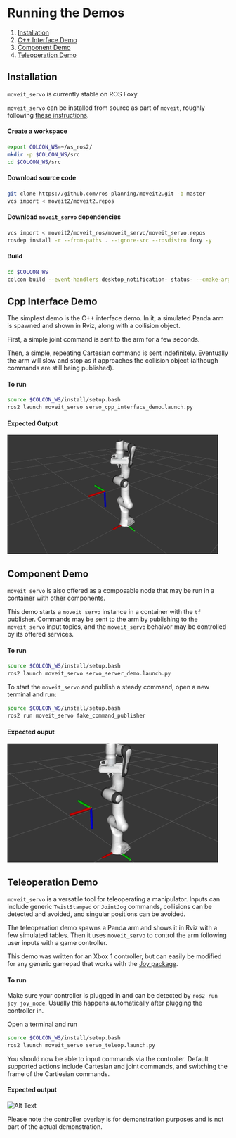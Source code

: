 # Running the Demos
1) [Installation](#Installation)
2) [C++ Interface Demo](#Cpp-Interface-Demo)
3) [Component Demo](#Component-Demo)
4) [Teleoperation Demo](#Teleoperation-Demo)


## Installation
`moveit_servo` is currently stable on ROS Foxy.

`moveit_servo` can be installed from source as part of `moveit`, roughly following [these instructions](https://moveit.ros.org/install-moveit2/source/).

#### Create a workspace
```bash
export COLCON_WS=~/ws_ros2/
mkdir -p $COLCON_WS/src
cd $COLCON_WS/src
```

#### Download source code
```bash
git clone https://github.com/ros-planning/moveit2.git -b master
vcs import < moveit2/moveit2.repos
```

#### Download `moveit_servo` dependencies
```bash
vcs import < moveit2/moveit_ros/moveit_servo/moveit_servo.repos
rosdep install -r --from-paths . --ignore-src --rosdistro foxy -y
```

#### Build
```bash
cd $COLCON_WS
colcon build --event-handlers desktop_notification- status- --cmake-args -DCMAKE_BUILD_TYPE=Release
```

## Cpp Interface Demo
The simplest demo is the C++ interface demo. In it, a simulated Panda arm is spawned and shown in Rviz, along with a collision object. 

First, a simple joint command is sent to the arm for a few seconds.

Then, a simple, repeating Cartesian command is sent indefinitely. Eventually the arm will slow and stop as it approaches the collision object (although commands are still being published).

#### To run
```bash
source $COLCON_WS/install/setup.bash
ros2 launch moveit_servo servo_cpp_interface_demo.launch.py
```

#### Expected Output
![Alt Text](Images/C%2B%2B_Interface_Demo.gif)

## Component Demo
`moveit_servo` is also offered as a composable node that may be run in a container with other components. 

This demo starts a `moveit_servo` instance in a container with the `tf` publisher. Commands may be sent to the arm by publishing to the `moveit_servo` input topics, and the `moveit_servo` behaivor may be controlled by its offered services.

#### To run
```bash
source $COLCON_WS/install/setup.bash
ros2 launch moveit_servo servo_server_demo.launch.py
```

To start the `moveit_servo` and publish a steady command, open a new terminal and run:
```bash
source $COLCON_WS/install/setup.bash
ros2 run moveit_servo fake_command_publisher
```

#### Expected ouput
![Alt Text](Images/Servo_Component_Demo.gif)

## Teleoperation Demo
`moveit_servo` is a versatile tool for teleoperating a manipulator. Inputs can include generic `TwistStamped` or `JointJog` commands, collisions can be detected and avoided, and singular positions can be avoided. 

The teleoperation demo spawns a Panda arm and shows it in Rviz with a few simulated tables. Then it uses `moveit_servo` to control the arm following user inputs with a game controller. 

This demo was written for an Xbox 1 controller, but can easily be modified for any generic gamepad that works with the [Joy package](https://index.ros.org/p/joy/#foxy). 

#### To run
Make sure your controller is plugged in and can be detected by `ros2 run joy joy_node`. Usually this happens automatically after plugging the controller in.

Open a terminal and run
```bash
source $COLCON_WS/install/setup.bash
ros2 launch moveit_servo servo_teleop.launch.py
```
You should now be able to input commands via the controller. Default supported actions include Cartesian and joint commands, and switching the frame of the Cartiesian commands.

#### Expected output
![Alt Text](Images/Servo_Teleop_Demo.gif)

Please note the controller overlay is for demonstration purposes and is not part of the actual demonstration.